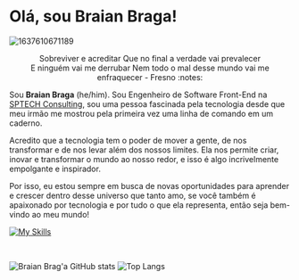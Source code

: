 # Olá, sou Braian Braga! 

![1637610671189](https://user-images.githubusercontent.com/53615642/222939008-5381f1ae-e61e-4e0d-bc24-2b5a9cd9eed3.jpg)

<p  align="center"> Sobreviver e acreditar
Que no final a verdade vai prevalecer
    </br>
E ninguém vai me derrubar
Nem todo o mal desse mundo vai me enfraquecer - Fresno :notes: </p> 

Sou **Braian Braga** (he/him). Sou Engenheiro de Software Front-End na [SPTECH Consulting](https://github.com/BandTec), sou uma pessoa fascinada pela tecnologia desde que meu irmão me mostrou pela primeira vez uma linha de comando em um caderno.

Acredito que a tecnologia tem o poder de mover a gente, de nos transformar e de nos levar além dos nossos limites. Ela nos permite criar, inovar e transformar o mundo ao nosso redor, e isso é algo incrivelmente empolgante e inspirador.

Por isso, eu estou sempre em busca de novas oportunidades para aprender e crescer dentro desse universo que tanto amo, se você também é apaixonado por tecnologia e por tudo o que ela representa, então seja bem-vindo ao meu mundo!
</br>

[![My Skills](https://skillicons.dev/icons?i=js,nodejs,vue,vite,react,redux,sass,tailwind,bootstrap,figma,git,github,linux,docker)](https://skillicons.dev)

</br>

![Braian Brag'a GitHub stats](https://github-readme-stats.vercel.app/api?username=euBraianBraga&count_private=true)
![Top Langs](https://github-readme-stats.vercel.app/api/top-langs/?username=euBraianBraga&layout=compact)
